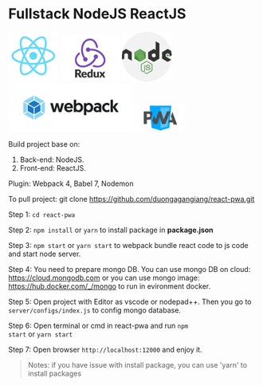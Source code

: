 # Fullstack NodeJS ReactJS

<img src="markdown-imgs/react.png" width="100">
<img src="markdown-imgs/redux.png" width="120">
<img src="markdown-imgs/nodejs-icon.png" width="100">
<img src="markdown-imgs/webpack.png" width="250">
<img src="markdown-imgs/pwa.png" width="100">

Build project base on:
1. Back-end: NodeJS.
2. Front-end: ReactJS.

Plugin: Webpack 4, Babel 7, Nodemon 

To pull project:
git clone https://github.com/duongagangiang/react-pwa.git

Step 1: <code>cd react-pwa</code>

Step 2: <code>npm install</code> or <code>yarn</code> to install package in <b>package.json</b>

Step 3: <code>npm start</code> or <code>yarn start</code> to webpack bundle react code to js code and start node server.

Step 4: You need to prepare mongo DB. You can use mongo DB on cloud: https://cloud.mongodb.com or you can use mongo image: https://hub.docker.com/_/mongo to run in evironment docker.

Step 5: Open project with Editor as vscode or nodepad++. Then you go to <code>server/configs/index.js</code> to config mongo database.

Step 6: Open terminal or cmd in react-pwa and run <code>npm start</code> or <code>yarn start</code>

Step 7: Open browser <code>http://localhost:12000</code> and enjoy it.  

>Notes: if you have issue with install package, you can use 'yarn' to install packages